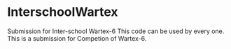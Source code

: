 # InterschoolWartex
Submission for Inter-school Wartex-6
This code can be used by every one. This is a submission for Competion of Wartex-6. 


